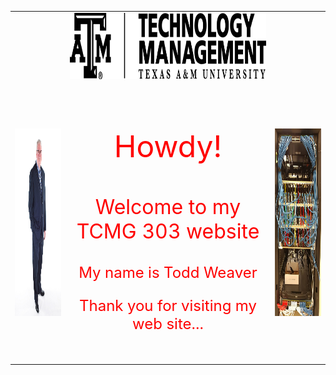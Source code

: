 <html>
<head>
<meta charset="utf-8">
<title>TCMG 303 - Lab 5 Personal Website</title>
</head>

<body>
<table width="200" border="0" align="center">
  <tbody>
    <tr>
      <td>&nbsp;</td>
      <td><img src="techmanage.png" width="611" height="106" alt=""/></td>
      <td>&nbsp;</td>
    </tr>
    <tr>
      <td>&nbsp;</td>
      <td>&nbsp;</td>
      <td>&nbsp;</td>
    </tr>
    <tr>
      <td><img src="DrD.jpg" width="223" height="300" alt=""/></td>
		<td align="center"><font size="+6" color="red"><p>Howdy!</p></font>
			<font size="+3" color="red">
			<p>Welcome to my TCMG 303 website</p></font>
			<font size="+2" color="red"><p>My name is Todd Weaver</p></font>
			<font size="+2" color="red"><p>Thank you for visiting my web site...</p></font></td>
      <td><img src="lab-rack.jpg" width="223" height="300" alt=""/></td>
    </tr>
    <tr>
      <td>&nbsp;</td>
      <td>&nbsp;</td>
	  <td>&nbsp;</td>
    </tr>
  </tbody>
</table>
</body>
</html>

